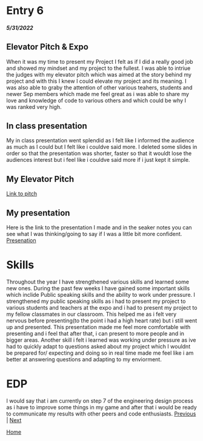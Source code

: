 # Entry 6
##### 5/31/2022

## Elevator Pitch & Expo
When it was my time to present my Project I felt as if I did a really good job and showed my mindset and my project to the fullest. I was able to intriue the judges with my elevator pitch which was aimed at the story behind my project and with this I knew I could elevate my project and its meaning. I was also able to graby the attention of other various teahers, students and newer Sep members which made me feel great as i was able to share my love and knowledge of code to various others and which could be why I was ranked very high.


## In class presentation
My in class presentation went splendid as I felt like I informed the audience as much as I could but I felt like i couldve said more. I deleted some slides in order so that the presentation was shorter, faster so that it wouldt lose the audiences interest but i feel like i couldve said more if i just kept it simple.



## My Elevator Pitch 
[Link to pitch](https://docs.google.com/document/d/1o-chaPJbNG1J7TMUJyG0KLuuhUxeuMeSIrshrqxDHHE/edit?usp=sharing)



## My presentation 
Here is the link to the presentation I made and in the seaker notes you can see what I was thinking/going to say if I was a little bit more confident.
[Presenation](https://docs.google.com/presentation/d/1zJojlLt9FmzujxUmN7GUPnVS4R118wYBh1SzEnSfzco/edit?usp=sharing)


# Skills
Throughout the year I have strengthened various skills and learned some new ones. During the past few weeks I have gained some important skills which inclide Public speaking skills and the ability to work under pressure. I strengthened my public speaking skills as i had to present my project to various students and teachers at the expo and i had to present my project to my fellow classmates in our classroom. This helped me as i felt very nervous before presenting(to the point i had a high heart rate) but i still went up and presented. This presentation made me feel more comfortable with presenting and i feel that after that, i can present to more people and in bigger areas. Another skill i felt i learned was working under pressure as ive had to quickly adapt to questions asked about my  project which I wouldnt be prepared for/ expecting and doing so in real time made me feel like i am better at answering questions and adapting to my enviorment.



# EDP
I would say that i am currently on step 7 of the engineering design process as i have to improve some things in my game and after that i would be ready to communicate my results with other peers and code enthusiasts.
[Previous](entry05.md) | [Next](entry07.md)

[Home](../README.md)
